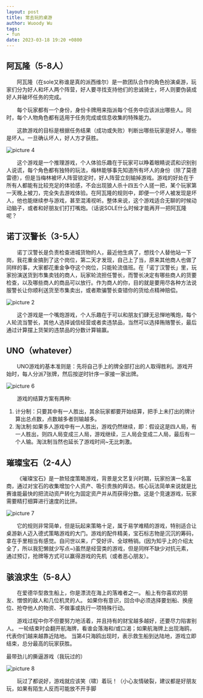 ```yaml
---
layout: post
title: 常去玩的桌游
author: Wuoody Wu
tags:
- fun
date: 2023-03-18 19:20 +0800
---
```


## 阿瓦隆（5-8人）
&ensp;&ensp;&ensp;&ensp;阿瓦隆（在sole又称谁是真的派西维尔）是一款团队合作的角色扮演桌游，玩家们分为好人和坏人两个阵营，好人要寻找支持他们的忠诚骑士，坏人则要伪装成好人并破坏任务的完成。

&ensp;&ensp;&ensp;&ensp;每个玩家都有一个身份，身份卡牌用来指派每个任务中应该派出哪些人。同时，每个人物角色都有适用于任务完成或信息收集的特殊能力。

&ensp;&ensp;&ensp;&ensp;这款游戏的目标是根据任务结果（成功或失败）判断出哪些玩家是好人，哪些是坏人。一旦确认坏人，好人方才获胜。

![picture 4](../pictures/2023-03-31-board-game/IMG_20230331-153020053.png)  

&ensp;&ensp;&ensp;&ensp;这个游戏是一个推理游戏，个人体验乐趣在于玩家可以睁着眼睛说谎和识别别人说谎，每个角色都有独特的玩法，梅林能够事先知道所有坏人的身份（除了莫德雷德），但是当梅林被坏人阵营锁定时，好人阵营立刻输掉游戏。游戏的好处在于所有人都能有比较充足的体验感，不会出现狼人杀十四五个人搓一把，某个玩家第一天晚上被刀，完全失去游戏体验。在阿瓦隆的规则中，即便一个坏人被发现是坏人，他也能继续参与游戏，甚至混淆视听。整体来说，这个游戏适合无聊的时候动动脑子，或者和好朋友们打打嘴炮。（话说SOLE什么时候才能再开一把阿瓦隆呢？

## 诺丁汉警长（3-5人）
&ensp;&ensp;&ensp;&ensp;诺丁汉警长是负责检查进城货物的人，最近他生病了，想找个人替他站一下岗，我花重金搞到了这个岗位，第二天才发现，自己上了当，原来其他商人也做了同样的事，大家都花重金争夺这个岗位，只能轮流值班。在「诺丁汉警长」里，玩家扮演送货到市集卖钱的商人，玩家轮流担任警长，而警长决定有哪些商人的货要检查，以及哪些商人的商品可以放行。作为商人的你，目的就是要用尽各种方法说服警长让你顺利送货至市集卖出，或者欺骗警长查错你的货给点精神赔偿。

![picture 2](../pictures/2023-03-31-board-game/IMG_20230331-152920494.png) 

&ensp;&ensp;&ensp;&ensp;这个游戏是一个嘴炮游戏，个人乐趣在于可以和朋友们肆无忌惮地嘴炮，每个人轮流当警长，其他人选择诚信经营或者卖违禁品，当然可以选择贿赂警长，最后通过计算摆上货架的违禁品的分数计算输赢。

## UNO（whatever）
&ensp;&ensp;&ensp;&ensp;UNO游戏的基本准则是：先将自己手上的牌全部打出的人取得胜利。游戏开始时，每人分派7张牌，然后按逆时针序一家接一家出牌。

![picture 6](../pictures/2023-03-31-board-game/IMG_20230331-153540278.png) 

&ensp;&ensp;&ensp;&ensp;游戏的结算方案有两种:
1. 计分制：只要其中有一人胜出，其余玩家都要开始结算，把手上未打出的牌计算出总点数，点数越多者则输越多。
2. 淘汰制:如果多人游戏中有一人胜出，游戏仍然继续，即：假设这是四人局，有一人胜出，则四人局变成三人局，游戏继续，三人局会变成二人局，最后有一个人输。淘汰制当然也延长了游戏时间~无比刺激。

## 璀璨宝石（2-4人）
&ensp;&ensp;&ensp;&ensp;《璀璨宝石》是一款轻度策略游戏，背景是文艺复兴时期，玩家扮演一名富商，通过对宝石的收集增加个人资产、吸引贵族的拜访。核心玩法简单来说就是比赛谁能最快的把流动资产转化为固定资产并从而获得分数。这是个竞速游戏，玩家需要精打细算进行速度的比拼。

![picture 7](../pictures/2023-03-31-board-game/IMG_20230331-153657120.png)  


&ensp;&ensp;&ensp;&ensp;它的规则非常简单，但是玩起来策略十足，属于易学难精的游戏，特别适合让桌游新人迈入德式策略游戏的大门。游戏的配件精美，宝石标志物是沉沉的筹码，拿在手里相当有感觉。自问世以来，广受好评、全球畅销。(因为知乎上的介绍太全了，所以我犯懒就少写点~)虽然是经营类的游戏，但是同样不缺少对抗元素，通过预订，抢牌等方式可以赢得游戏的先机（或者恶心朋友）。

## 骇浪求生（5-8人）
&ensp;&ensp;&ensp;&ensp;在爱德华型救生船上，你是漂流在海上的落难者之一。 船上有你喜欢的朋友、憎恨的敌人和几位机灵的人。 如果你有意识，回合中必须选择要划船、换座位、抢夺他人的物资、不做事或执行一项特殊行动。

&ensp;&ensp;&ensp;&ensp;游戏过程中你不但要努力地活着，并且持有的财宝越多越好，还要尽力陷害别人。 一轮结束时会翻开航海牌，看谁会落海和/或口渴；如果航海牌上出现海鸥，代表你们越来越靠近陆地。 当第4只海鸥出现时，表示救生船到达陆地，游戏立即结束，总分最高的玩家获胜。

最带劲儿的撕逼游戏（我玩过的）

![picture 8](../pictures/2023-03-31-board-game/IMG_20230331-154227603.png)  

&ensp;&ensp;&ensp;&ensp;玩过了都说好，游戏就应该笑（啸）着玩！（小心友情破裂，建议都是好朋友玩，如果有陌生人反而可能放不开手脚


